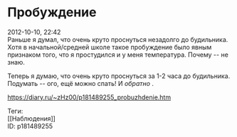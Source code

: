 Пробуждение
============

   
 2012-10-10, 22:42   
  Раньше я думал, что очень круто проснуться незадолго до будильника. Хотя в начальной/средней школе такое пробуждение было явным признаком того, что я простудился и у меня температура. Почему -- не знаю.   
   
 Теперь я думаю, что очень круто проснуться за 1-2 часа до будильника. Подумать -- ого, ещё можно спать! И  *обратно*  .   
    
 <https://diary.ru/~zHz00/p181489255_probuzhdenie.htm>   
   
 Теги:   
 [[Наблюдения]]   
 ID: p181489255